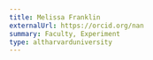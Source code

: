 ```yaml
---
title: Melissa Franklin
externalUrl: https://orcid.org/nan
summary: Faculty, Experiment
type: altharvarduniversity
---
```

